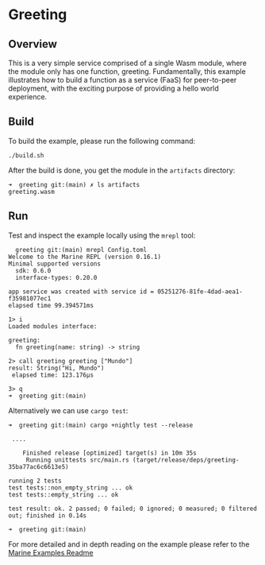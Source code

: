 # Greeting

## Overview

This is a very simple service comprised of a single Wasm module, where the module only has one function, greeting. Fundamentally, this example illustrates how to build a function as a service (FaaS) for peer-to-peer deployment, with the exciting purpose of providing a hello world experience.

## Build

To build the example, please run the following command:

```
./build.sh
```

After the build is done, you get the module in the `artifacts` directory:

```
➜  greeting git:(main) ✗ ls artifacts
greeting.wasm
```

## Run

Test and inspect the example locally using the `mrepl` tool:

```
  greeting git:(main) mrepl Config.toml
Welcome to the Marine REPL (version 0.16.1)
Minimal supported versions
  sdk: 0.6.0
  interface-types: 0.20.0

app service was created with service id = 05251276-81fe-4dad-aea1-f35981077ec1
elapsed time 99.394571ms

1> i
Loaded modules interface:

greeting:
  fn greeting(name: string) -> string

2> call greeting greeting ["Mundo"]
result: String("Hi, Mundo")
 elapsed time: 123.176µs

3> q
➜  greeting git:(main)
```

Alternatively we can use `cargo test`:

```
➜  greeting git:(main) cargo +nightly test --release
 
 ....

    Finished release [optimized] target(s) in 10m 35s
     Running unittests src/main.rs (target/release/deps/greeting-35ba77ac6c6613e5)

running 2 tests
test tests::non_empty_string ... ok
test tests::empty_string ... ok

test result: ok. 2 passed; 0 failed; 0 ignored; 0 measured; 0 filtered out; finished in 0.14s

➜  greeting git:(main)
```

For more detailed and in depth reading on the example please refer to the [Marine Examples Readme](../README.md#greeting-example)